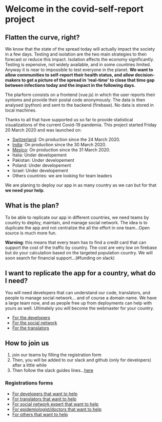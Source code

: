 # Welcome in the covid-self-report project

## Flatten the curve, right?

We know that the state of the spread today will actually impact the society in a few days. Testing and isolation are the two main strategies to then forecast or reduce this impact. Isolation affects the economy significantly. Testing is expensive, not widely available, and in some countries limited. Anyway it is near to impossible to test everyone in the planet. **We want to allow communities to self-report their health status, and allow decision-makers to get a picture of the spread in ‘real-time’ to close that time gap between infections today and the impact in the following days.**

The plarform consists on a frontend (vue.js) in which the user reports their syntoms and provide their postal code anonymously. The data is then analysed (python) and sent to the backend (firebase). No data is stored in local machines.

Thanks to all that have supported us so far to provide statistical visualizations of the current Covid-19 pandemia. This project started Friday 20 March 2020 and was launched on:

- [Switzerland](https://covid-self-report.ch/): On production since the 24 March 2020. 
- [India](https://covid-self-report.in/): On production since the 30 March 2020. 
- [Mexico](https://covid-me-reporto.mx/): On production since the 31 March 2020. 
- Italia: Under developement
- Pakistan: Under developement
- Poland: Under developement
- Israel: Under developement
- Others countries: we are looking for team leaders

We are planing to deploy our app in as many country as we can but for that **we need your help**.

## What is the plan?

To be able to replicate our app in different countries, we need teams by country to deploy, maintain, and manage social network. The idea is to duplicate the app and not centralize the all the effort in one team...Open source is much more fun.

**Warning**: this means that every team has to find a credit card that can support the cost of the traffic by country. 
The cost are very low on firebase but do your calculation based on the targeted population country.
We will soon search for financial support...(#funding on slack)

## I want to replicate the app for a country, what do I need?

You will need developers that can understand our code, translators, and people to manage social network... and of course a domain name. We have a large team now, and as people free up from deployments can help with yours as well. Ultimately you will become the webmaster for your country.

- [For the developers](./needs/developers.md)
- [For the social network](./needs/social-network.md)
- [For the translators](./needs/translators.md)

## How to join us

1. join our teams by filling the registration form
2. Then, you will be added to our slack and github (only for developers) after a little while
3. Then follow the slack guides lines...[here](./slack.md)

### Registrations forms

- [For developers that want to help](https://airtable.com/shrjcoOoloiAuTiHS)
- [For translators that want to help](https://airtable.com/shr3yx1hGdFyOVhdl)
- [For social network expert that want to help](https://airtable.com/shrJJDqvqnsZkaJjb)
- [For epidemiologist/doctors that want to help](https://airtable.com/shrhu386Tlxp8zeiq)
- [For others that want to help](https://airtable.com/shrFBmrhwXXh6TJsn)
